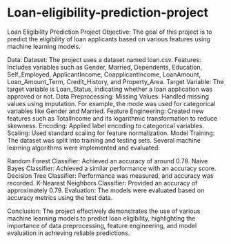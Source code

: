 # Loan-eligibility-prediction-project

Loan Eligibility Prediction Project
Objective:
The goal of this project is to predict the eligibility of loan applicants based on various features using machine learning models.

Data:
Dataset: The project uses a dataset named loan.csv.
Features: Includes variables such as Gender, Married, Dependents, Education, Self_Employed, ApplicantIncome, CoapplicantIncome, LoanAmount, Loan_Amount_Term, Credit_History, and Property_Area.
Target Variable: The target variable is Loan_Status, indicating whether a loan application was approved or not.
Data Preprocessing:
Missing Values: Handled missing values using imputation. For example, the mode was used for categorical variables like Gender and Married.
Feature Engineering: Created new features such as TotalIncome and its logarithmic transformation to reduce skewness.
Encoding: Applied label encoding to categorical variables.
Scaling: Used standard scaling for feature normalization.
Model Training:
The dataset was split into training and testing sets. Several machine learning algorithms were implemented and evaluated:

Random Forest Classifier:
Achieved an accuracy of around 0.78.
Naive Bayes Classifier:
Achieved a similar performance with an accuracy score.
Decision Tree Classifier:
Performance was measured, and accuracy was recorded.
K-Nearest Neighbors Classifier:
Provided an accuracy of approximately 0.79.
Evaluation:
The models were evaluated based on accuracy metrics using the test data.

Conclusion:
The project effectively demonstrates the use of various machine learning models to predict loan eligibility, highlighting the importance of data preprocessing, feature engineering, and model evaluation in achieving reliable predictions.
